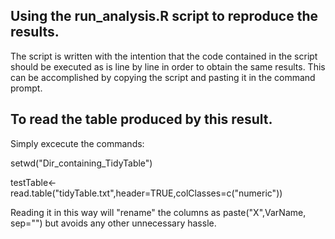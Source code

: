 ## Using the run_analysis.R script to reproduce the results.

The script is written with the intention that the code contained in the script
should be executed as is line by line in order to obtain the same results. This
can be accomplished by copying the script and pasting it in the command prompt.

## To read the table produced by this result.

Simply excecute the commands:

setwd("Dir_containing_TidyTable")

testTable<-read.table("tidyTable.txt",header=TRUE,colClasses=c("numeric"))

Reading it in this way will "rename" the columns as paste("X",VarName, sep="") but avoids
any other unnecessary hassle.